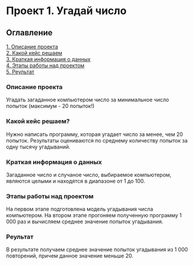 # Проект 1. Угадай число

## Оглавление
[1. Описание проекта](https://github.com/vadimkopytko/learning/blob/main/project_1/README.md#Описание-проекта)  
[2. Какой кейс решаем](https://github.com/vadimkopytko/learning/blob/main/project_1/README.md#Какой-кейс-решаем)  
[3. Краткая информация о данных](https://github.com/vadimkopytko/learning/blob/main/project_1/README.md#Краткая-информация-о-данных)  
[4. Этапы работы над проектом](https://github.com/vadimkopytko/learning/blob/main/project_1/README.md#Этапы-работы-над-проектом)  
[5. Реультат](https://github.com/vadimkopytko/learning/blob/main/project_1/README.md#Реультат)  


### Описание проекта
Угадать загаданное компьютером число за минимальное число попыток (максимум - 20 попыток!)  

### Какой кейс решаем?
Нужно написать программу, которая угадает число за менее, чем 20 попыток. Результаты оцениваются по среднему количеству попыток за одну тысячу угадываний.

### Краткая информация о данных
Загаданное число и случаное число, выбираемое компьютером, являются целыми и находятся в диапазоне от 1 до 100.

### Этапы работы над проектом
На первом этапе подготовлена модель угадывания числа компьютером.
На втором этапе прогоняем полученную программу 1 000 раз и вычисляем среднее значение попыток угадывания.

### Реультат
В результате получаем среднее значение попыток угадывания из 1 000 повторений, причем данное значение меньше 20.